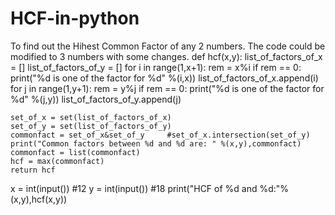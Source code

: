 # HCF-in-python
To find out the Hihest Common Factor of any 2 numbers. The code could be modified to 3 numbers with some changes. 
def hcf(x,y):
    list_of_factors_of_x = []
    list_of_factors_of_y = []
    for i in range(1,x+1):
        rem = x%i
        if rem == 0:
            print("%d is one of the factor for %d" %(i,x))
            list_of_factors_of_x.append(i)
    for j in range(1,y+1):
        rem = y%j
        if rem == 0:
            print("%d is one of the factor for %d" %(j,y))
            list_of_factors_of_y.append(j)
            
    set_of_x = set(list_of_factors_of_x)   
    set_of_y = set(list_of_factors_of_y)
    commonfact = set_of_x&set_of_y     #set_of_x.intersection(set_of_y)
    print("Common factors between %d and %d are: " %(x,y),commonfact)
    commonfact = list(commonfact)
    hcf = max(commonfact)
    return hcf
    
x = int(input()) #12
y = int(input()) #18
print("HCF of %d and %d:"%(x,y),hcf(x,y))


